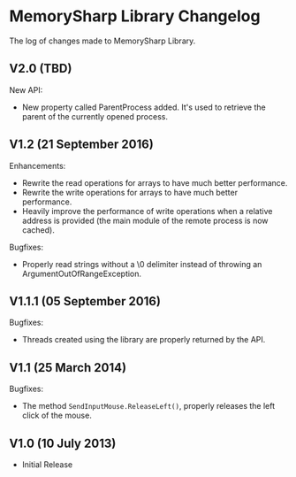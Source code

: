 # MemorySharp Library Changelog

The log of changes made to MemorySharp Library.

## V2.0 (TBD)

New API:

- New property called ParentProcess added. It's used to retrieve the parent of the currently opened process.

## V1.2 (21 September 2016)

Enhancements:

- Rewrite the read operations for arrays to have much better performance.
- Rewrite the write operations for arrays to have much better performance.
- Heavily improve the performance of write operations when a relative address is provided (the main module of the remote process is now cached).

Bugfixes:

- Properly read strings without a \0 delimiter instead of throwing an ArgumentOutOfRangeException.

## V1.1.1 (05 September 2016)

Bugfixes:

- Threads created using the library are properly returned by the API.

## V1.1 (25 March 2014)

Bugfixes:

- The method `SendInputMouse.ReleaseLeft()`, properly releases the left click of the mouse.

## V1.0 (10 July 2013)

- Initial Release